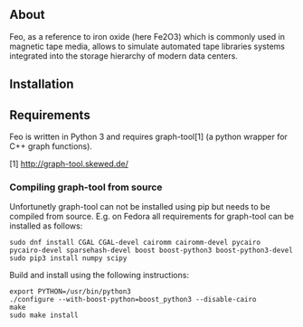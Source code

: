 ## About

Feo, as a reference to iron oxide (here Fe2O3) which is commonly used in magnetic tape media, allows to simulate automated tape libraries systems integrated into the storage hierarchy of modern data centers.


## Installation





## Requirements

Feo is written in Python 3 and requires graph-tool[1] (a python wrapper for C++ 
graph functions).

[1] http://graph-tool.skewed.de/







### Compiling graph-tool from source

Unfortunetly graph-tool can not be installed using pip but needs to be compiled
from source. E.g. on Fedora all requirements for graph-tool can be installed
as follows:

	sudo dnf install CGAL CGAL-devel cairomm cairomm-devel pycairo pycairo-devel sparsehash-devel boost boost-python3 boost-python3-devel
	sudo pip3 install numpy scipy

Build and install using the following instructions:

	export PYTHON=/usr/bin/python3
	./configure --with-boost-python=boost_python3 --disable-cairo
	make
	sudo make install
